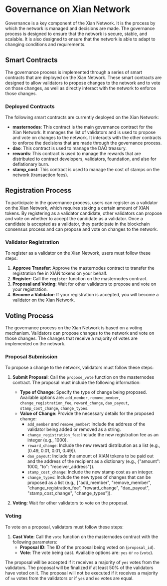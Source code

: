 # Governance on Xian Network

Governance is a key component of the Xian Network. It is the process by which the network is managed and decisions are made. The governance process is designed to ensure that the network is secure, stable, and scalable. It is also designed to ensure that the network is able to adapt to changing conditions and requirements.

## Smart Contracts

The governance process is implemented through a series of smart contracts that are deployed on the Xian Network. These smart contracts are designed to allow validators to propose changes to the network and to vote on those changes, as well as directly interact with the network to enforce those changes.

### Deployed Contracts

The following smart contracts are currently deployed on the Xian Network:

- **masternodes**: This contract is the main governance contract for the Xian Network. It manages the list of validators and is used to propose and vote on changes to the network. It interacts with the other contracts to enforce the decisions that are made through the governance process.
- **dao**: This contract is used to manage the DAO treasury.
- **rewards**: This contract is used to manage the rewards that are distributed to contract developers, validators, foundation, and also for deflationary burn.
- **stamp_cost**: This contract is used to manage the cost of stamps on the network (transaction fees).

## Registration Process

To participate in the governance process, users can register as a validator on the Xian Network, which requires staking a certain amount of XIAN tokens. By registering as a validator candidate, other validators can propose and vote on whether to accept the candidate as a validator. Once a candidate is accepted as a validator, they participate in the blockchain consensus process and can propose and vote on changes to the network.

### Validator Registration

To register as a validator on the Xian Network, users must follow these steps:

1. **Approve Transfer**: Approve the masternodes contract to transfer the registration fee in XIAN tokens on your behalf.
2. **Register**: Call the `register` function on the masternodes contract.
3. **Proposal and Voting**: Wait for other validators to propose and vote on your registration.
4. **Become a Validator**: If your registration is accepted, you will become a validator on the Xian Network.

## Voting Process

The governance process on the Xian Network is based on a voting mechanism. Validators can propose changes to the network and vote on those changes. The changes that receive a majority of votes are implemented on the network.

### Proposal Submission

To propose a change to the network, validators must follow these steps:

1. **Submit Proposal**: Call the `propose_vote` function on the masternodes contract. The proposal must include the following information:
   - **Type of Change**: Specify the type of change being proposed. Available options are: `add_member`, `remove_member`, `change_registration_fee`, `reward_change`, `dao_payout`, `stamp_cost_change`, `change_types`.
   - **Value of Change**: Provide the necessary details for the proposed change:
     - `add_member` and `remove_member`: Include the address of the validator being added or removed as a string.
     - `change_registration_fee`: Include the new registration fee as an integer (e.g., 1000).
     - `reward_change`: Include the new reward distribution as a list (e.g., [0.49, 0.01, 0.01, 0.49]).
     - `dao_payout`: Include the amount of XIAN tokens to be paid out and the address of the recipient as a dictionary (e.g., {"amount": 1000, "to": "receiver_address"}).
     - `stamp_cost_change`: Include the new stamp cost as an integer.
     - `change_types`: Include the new types of changes that can be proposed as a list (e.g., ["add_member", "remove_member", "change_registration_fee", "reward_change", "dao_payout", "stamp_cost_change", "change_types"]).

2. **Voting**: Wait for other validators to vote on the proposal.

### Voting

To vote on a proposal, validators must follow these steps:

1. **Cast Vote**: Call the `vote` function on the masternodes contract with the following parameters:
   - **Proposal ID**: The ID of the proposal being voted on (`proposal_id`).
   - **Vote**: The vote being cast. Available options are: `yes` or `no` (`vote`).

The proposal will be accepted if it receives a majority of `yes` votes from the validators. The proposal will be finalized if at least 50% of the validators have voted on it. The proposal will not be executed if it receives a majority of `no` votes from the validators or if `yes` and `no` votes are equal.